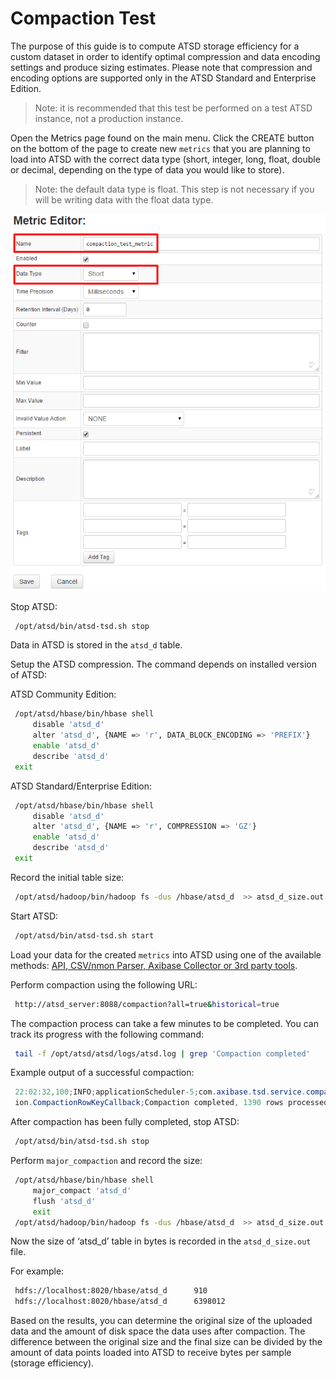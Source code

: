 # Compaction Test


The purpose of this guide is to compute ATSD storage efficiency for a
custom dataset in order to identify optimal compression and data
encoding settings and produce sizing estimates. Please note that
compression and encoding options are supported only in the ATSD Standard and
Enterprise Edition.

> Note: it is recommended that this test be performed on a test ATSD
instance, not a production instance.

Open the Metrics page found on the main menu. Click the CREATE button on the
bottom of the page to create new `metrics` that you are planning to load
into ATSD with the correct data type (short, integer, long, float, double or decimal, 
depending on the type of data you would like to store).

> Note: the default data type is float. This step is not necessary if
you will be writing data with the float data type.

![](images/compaction_test_metric.png "compaction_test_metric")

Stop ATSD:

```sh
 /opt/atsd/bin/atsd-tsd.sh stop                                           
```

Data in ATSD is stored in the `atsd_d` table.

Setup the ATSD compression. The command depends on installed version of
ATSD:

ATSD Community Edition:

```sh
 /opt/atsd/hbase/bin/hbase shell                                          
     disable 'atsd_d'                                                     
     alter 'atsd_d', {NAME => 'r', DATA_BLOCK_ENCODING => 'PREFIX'}       
     enable 'atsd_d'                                                      
     describe 'atsd_d'                                                    
 exit                                                                     
```

ATSD Standard/Enterprise Edition:

```sh
 /opt/atsd/hbase/bin/hbase shell                                          
     disable 'atsd_d'                                                     
     alter 'atsd_d', {NAME => 'r', COMPRESSION => 'GZ'}                   
     enable 'atsd_d'                                                      
     describe 'atsd_d'                                                    
 exit                                                                     
```

Record the initial table size:

```sh
 /opt/atsd/hadoop/bin/hadoop fs -dus /hbase/atsd_d  >> atsd_d_size.out    
```

Start ATSD:

```sh
 /opt/atsd/bin/atsd-tsd.sh start                                          
```

Load your data for the created `metrics` into ATSD using one of the
available methods: [API, CSV/nmon Parser, Axibase Collector or 3rd party
tools](http://axibase.com/products/axibase-time-series-database/writing-data/ "Writing Data").

Perform compaction using the following URL:

```sh
 http://atsd_server:8088/compaction?all=true&historical=true              
```

The compaction process can take a few minutes to be completed. You can
track its progress with the following command:

```sh
 tail -f /opt/atsd/atsd/logs/atsd.log | grep 'Compaction completed'
```

Example output of a successful compaction:

```java
 22:02:32,100;INFO;applicationScheduler-5;com.axibase.tsd.service.compact 
 ion.CompactionRowKeyCallback;Compaction completed, 1390 rows processed   
```

After compaction has been fully completed, stop ATSD:

```sh
 /opt/atsd/bin/atsd-tsd.sh stop                                           
```

Perform `major_compaction` and record the size:

```sh
 /opt/atsd/hbase/bin/hbase shell                                          
     major_compact 'atsd_d'                                               
     flush 'atsd_d'                                                       
     exit                                                                 
 /opt/atsd/hadoop/bin/hadoop fs -dus /hbase/atsd_d  >> atsd_d_size.out    
```

Now the size of ‘atsd\_d’ table in bytes is recorded in the
`atsd_d_size.out` file.

For example:

```sh
 hdfs://localhost:8020/hbase/atsd_d      910                              
 hdfs://localhost:8020/hbase/atsd_d      6398012                          
```

Based on the results, you can determine the original size of the
uploaded data and the amount of disk space the data uses after
compaction. The difference between the original size and the final size
can be divided by the amount of data points loaded into ATSD to receive
bytes per sample (storage efficiency).
